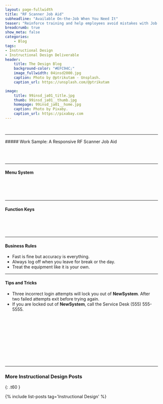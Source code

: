 ```yaml
---
layout: page-fullwidth
title: "RF Scanner Job Aid"
subheadline: "Available On-the-Job When You Need It"
teaser: "Reinforce training and help employees avoid mistakes with Job Aids."
breadcrumb: true
show_meta: false
categories:
    - Blog
tags:
- Instructional Design
- Instructional Design Deliverable
header:
    title: The Design Blog
    background-color: "#EFC94C;"
    image_fullwidth: 04insd2000.jpg
    caption: Photo by @ptrikutam - Unsplash.
    caption_url: https://unsplash.com/@ptrikutam

image:
    title: 99insd_ja01_title.jpg
    thumb: 99insd_ja01__thumb.jpg
    homepage: 99insd_ja01__home.jpg
    caption: Photo by Pixaby.
    caption_url: https://pixabay.com
---
```

<br>
<hr>
##### Work Sample: A Responsive RF Scanner Job Aid
<br>
<!-- 4 Poster Formats: phone, portrait, landscape, Plasma -->

<!-- phone, portrait, landscape, Plasma -->
<div class="show-for-small-only">
  <img src="{{ site.urlimg }}99insd_ja01_phone_header.jpg" style="margin: 25px 0px 25px 0px" alt="">

  <hr>

  <h4>Menu System</h4>
  <img src="{{ site.urlimg }}99insd_ja01_phone01.jpg" style="margin: 25px 0px 25px 0px" alt="">
  <br>
  <hr>

  <h4>Function Keys</h4>
  <img src="{{ site.urlimg }}99insd_ja01_phone02.jpg" style="margin: 25px 0px 25px 0px" alt="">
  <br>
  <hr>

  <h4>Business Rules</h4>
  <ul>
    <li>Fast is fine but accuracy is everything.</li>
    <li>Always log off when you leave for break or the day.</li>
    <li>Treat the equipment like it is your own.</li>
  </ul>

  <hr>

  <h4>Tips and Tricks</h4>
  <ul>
    <li>Three incorrect login attempts will lock you out of <b>NewSystem</b>. After two failed attempts exit before trying again.</li>
    <li>If you are locked out of <b>NewSystem</b>, call the Service Desk (555) 555-5555.</li>
  </ul>
</div>

<!-- portrait -->
<div class="show-for-medium-only"><img src="{{ site.urlimg }}99insd_ja01_portrait.jpg" style="margin: 25px 0px 25px 0px" alt=""></div>

<!-- landscape -->
<div class="show-for-large-only"><img src="{{ site.urlimg }}99insd_ja01_landscape.jpg" style="margin: 25px 0px 25px 0px" alt=""></div>

<!-- Plasma -->
<div class="show-for-xlarge-up"><img src="{{ site.urlimg }}99insd_ja01_plasma.jpg" style="margin: 25px 0px 25px 0px" alt=""></div>


<hr>

### More Instructional Design Posts
{: .t60 }

{% include list-posts tag='Instructional Design' %}
